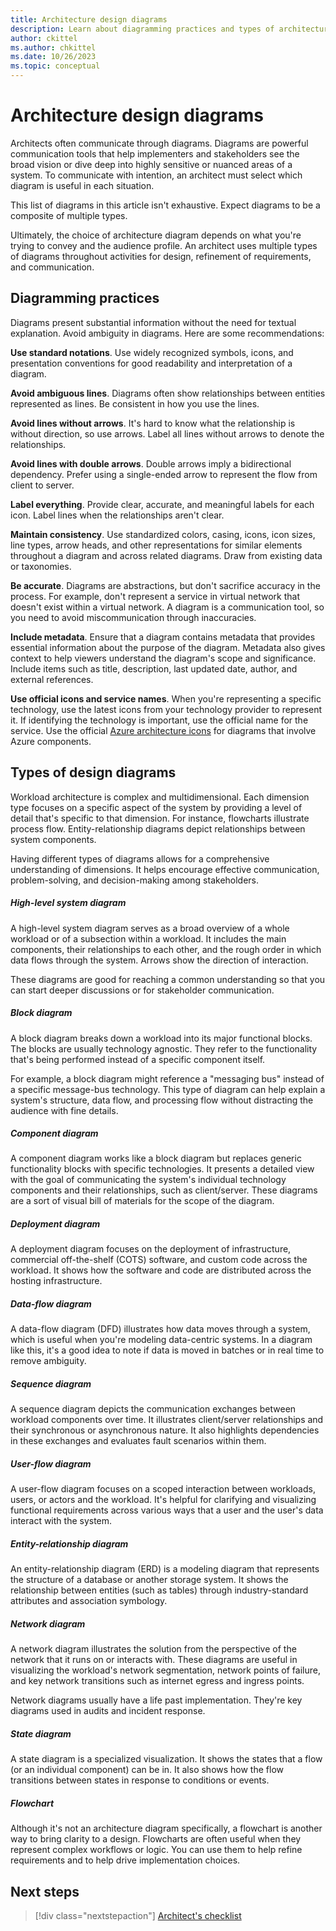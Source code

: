 ```yaml
---
title: Architecture design diagrams
description: Learn about diagramming practices and types of architecture diagrams that you can create to communicate effectively.
author: ckittel
ms.author: chkittel
ms.date: 10/26/2023
ms.topic: conceptual
---
```


# Architecture design diagrams

Architects often communicate through diagrams. Diagrams are powerful communication tools that help implementers and stakeholders see the broad vision or dive deep into highly sensitive or nuanced areas of a system. To communicate with intention, an architect must select which diagram is useful in each situation.

This list of diagrams in this article isn't exhaustive. Expect diagrams to be a composite of multiple types.

Ultimately, the choice of architecture diagram depends on what you're trying to convey and the audience profile. An architect uses multiple types of diagrams throughout activities for design, refinement of requirements, and communication.

## Diagramming practices

Diagrams present substantial information without the need for textual explanation. Avoid ambiguity in diagrams. Here are some recommendations:

**Use standard notations**. Use widely recognized symbols, icons, and presentation conventions for good readability and interpretation of a diagram.

**Avoid ambiguous lines**. Diagrams often show relationships between entities represented as lines. Be consistent in how you use the lines.

**Avoid lines without arrows**. It's hard to know what the relationship is without direction, so use arrows. Label all lines without arrows to denote the relationships.

**Avoid lines with double arrows**. Double arrows imply a bidirectional dependency. Prefer using a single-ended arrow to represent the flow from client to server.

**Label everything**. Provide clear, accurate, and meaningful labels for each icon. Label lines when the relationships aren't clear.

**Maintain consistency**. Use standardized colors, casing, icons, icon sizes, line types, arrow heads, and other representations for similar elements throughout a diagram and across related diagrams. Draw from existing data or taxonomies.

**Be accurate**. Diagrams are abstractions, but don't sacrifice accuracy in the process. For example, don't represent a service in virtual network that doesn't exist within a virtual network. A diagram is a communication tool, so you need to avoid miscommunication through inaccuracies.

**Include metadata**. Ensure that a diagram contains metadata that provides essential information about the purpose of the diagram. Metadata also gives context to help viewers understand the diagram's scope and significance. Include items such as title, description, last updated date, author, and external references.

**Use official icons and service names**. When you're representing a specific technology, use the latest icons from your technology provider to represent it. If identifying the technology is important, use the official name for the service. Use the official [Azure architecture icons](/azure/architecture/icons/) for diagrams that involve Azure components.

## Types of design diagrams

Workload architecture is complex and multidimensional. Each dimension type focuses on a specific aspect of the system by providing a level of detail that's specific to that dimension. For instance, flowcharts illustrate process flow. Entity-relationship diagrams depict relationships between system components.

Having different types of diagrams allows for a comprehensive understanding of dimensions. It helps encourage effective communication, problem-solving, and decision-making among stakeholders.

##### High-level system diagram

A high-level system diagram serves as a broad overview of a whole workload or of a subsection within a workload. It includes the main components, their relationships to each other, and the rough order in which data flows through the system. Arrows show the direction of interaction.

These diagrams are good for reaching a common understanding so that you can start deeper discussions or for stakeholder communication.

##### Block diagram

A block diagram breaks down a workload into its major functional blocks. The blocks are usually technology agnostic. They refer to the functionality that's being performed instead of a specific component itself.

For example, a block diagram might reference a "messaging bus" instead of a specific message-bus technology. This type of diagram can help explain a system's structure, data flow, and processing flow without distracting the audience with fine details.

##### Component diagram

A component diagram works like a block diagram but replaces generic functionality blocks with specific technologies. It presents a detailed view with the goal of communicating the system's individual technology components and their relationships, such as client/server. These diagrams are a sort of visual bill of materials for the scope of the diagram.

##### Deployment diagram

A deployment diagram focuses on the deployment of infrastructure, commercial off-the-shelf (COTS) software, and custom code across the workload. It shows how the software and code are distributed across the hosting infrastructure.

##### Data-flow diagram

A data-flow diagram (DFD) illustrates how data moves through a system, which is useful when you're modeling data-centric systems. In a diagram like this, it's a good idea to note if data is moved in batches or in real time to remove ambiguity.

##### Sequence diagram

A sequence diagram depicts the communication exchanges between workload components over time. It illustrates client/server relationships and their synchronous or asynchronous nature. It also highlights dependencies in these exchanges and evaluates fault scenarios within them.

##### User-flow diagram

A user-flow diagram focuses on a scoped interaction between workloads, users, or actors and the workload. It's helpful for clarifying and visualizing functional requirements across various ways that a user and the user's data interact with the system.

##### Entity-relationship diagram

An entity-relationship diagram (ERD) is a modeling diagram that represents the structure of a database or another storage system. It shows the relationship between entities (such as tables) through industry-standard attributes and association symbology.

##### Network diagram

A network diagram illustrates the solution from the perspective of the network that it runs on or interacts with. These diagrams are useful in visualizing the workload's network segmentation, network points of failure, and key network transitions such as internet egress and ingress points.

Network diagrams usually have a life past implementation. They're key diagrams used in audits and incident response.

##### State diagram

A state diagram is a specialized visualization. It shows the states that a flow (or an individual component) can be in. It also shows how the flow transitions between states in response to conditions or events.

##### Flowchart

Although it's not an architecture diagram specifically, a flowchart is another way to bring clarity to a design. Flowcharts are often useful when they represent complex workflows or logic. You can use them to help refine requirements and to help drive implementation choices.

## Next steps

> [!div class="nextstepaction"]
> [Architect's checklist](checklist.md)
